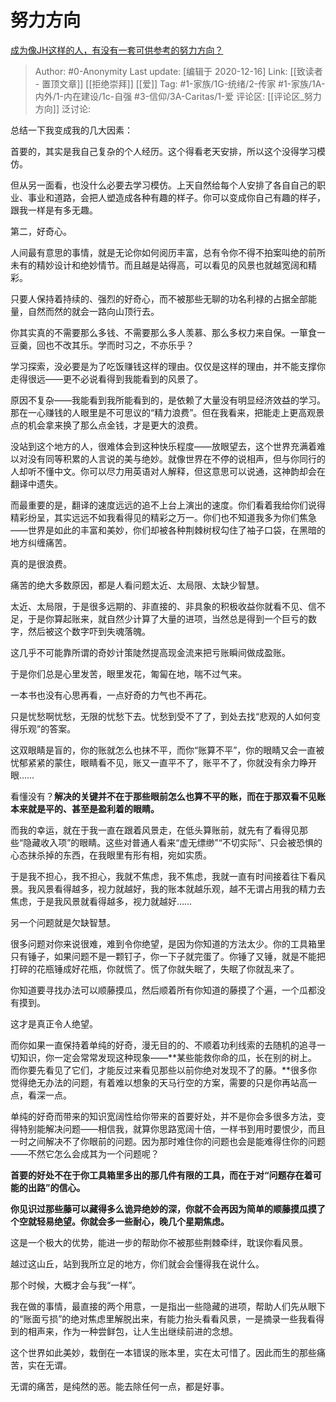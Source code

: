# 努力方向
[成为像JH这样的人，有没有一套可供参考的努力方向？](https://www.zhihu.com/question/388065354/answer/1165852691)

> Author: #0-Anonymity
> Last update: [编辑于 2020-12-16]
> Link: [[致读者 - 置顶文章]] [[拒绝崇拜]] [[爱]]
> Tag: #1-家族/1G-统绪/2-传家 #1-家族/1A-内外/1-内在建设/1c-自强 #3-信仰/3A-Caritas/1-爱 
> 评论区: [[评论区_努力方向]]
> 泛讨论:

总结一下我变成我的几大因素：

首要的，其实是我自己复杂的个人经历。这个得看老天安排，所以这个没得学习模仿。

但从另一面看，也没什么必要去学习模仿。上天自然给每个人安排了各自自己的职业、事业和道路，会把人塑造成各种有趣的样子。你可以变成你自己有趣的样子，跟我一样是有多无趣。

第二，好奇心。

人间最有意思的事情，就是无论你如何阅历丰富，总有令你不得不拍案叫绝的前所未有的精妙设计和绝妙情节。而且越是站得高，可以看见的风景也就越宽阔和精彩。

只要人保持着持续的、强烈的好奇心，而不被那些无聊的功名利禄的占据全部能量，自然而然的就会一路向山顶行去。

你其实真的不需要那么多钱、不需要那么多人羡慕、那么多权力来自保。一箪食一豆羹，回也不改其乐。学而时习之，不亦乐乎？

学习探索，没必要是为了吃饭赚钱这样的理由。仅仅是这样的理由，并不能支撑你走得很远——更不必说看得到我能看到的风景了。

原因不复杂——我能看到我所能看到的，是依赖了大量没有明显经济效益的学习。那在一心赚钱的人眼里是不可思议的“精力浪费”。但在我看来，把能走上更高观景点的机会拿来换了那么点金钱，才是更大的浪费。

没站到这个地方的人，很难体会到这种快乐程度——放眼望去，这个世界充满着难以对没有同等积累的人言说的美与绝妙。就像世界在不停的说相声，但与你同行的人却听不懂中文。你可以尽力用英语对人解释，但这意思可以说通，这神韵却会在翻译中遗失。

而最重要的是，翻译的速度远远的追不上台上演出的速度。你们看着我给你们说得精彩纷呈，其实远远不如我看得见的精彩之万一。你们也不知道我多为你们焦急——世界是如此的丰富和美妙，你们却被各种荆棘树杈勾住了袖子口袋，在黑暗的地方纠缠痛苦。

真的是很浪费。

痛苦的绝大多数原因，都是人看问题太近、太局限、太缺少智慧。

太近、太局限，于是很多远期的、非直接的、非具象的积极收益你就看不见、信不足，于是你算起账来，就自然少计算了大量的进项，当然总是得到一个巨亏的数字，然后被这个数字吓到失魂落魄。

这几乎不可能靠所谓的奇妙计策陡然提高现金流来把亏账瞬间做成盈账。

于是你们总是心里发苦，眼里发花，匍匐在地，喘不过气来。

一本书也没有心思再看，一点好奇的力气也不再花。

只是忧愁啊忧愁，无限的忧愁下去。忧愁到受不了了，到处去找“悲观的人如何变得乐观”的答案。

这双眼睛是盲的，你的账就怎么也抹不平，而你“账算不平”，你的眼睛又会一直被忧郁紧紧的蒙住，眼睛看不见，账又一直平不了，账平不了，你就没有余力睁开眼……

看懂没有？**解决的关键并不在于那些眼前怎么也算不平的账，而在于那双看不见账本来就是平的、甚至是盈利着的眼睛。**

而我的幸运，就在于我一直在跟着风景走，在低头算账前，就先有了看得见那些“隐藏收入项”的眼睛。这些对普通人看来“虚无缥缈”“不切实际”、只会被恐惧的心态抹杀掉的东西，在我眼里有形有相，宛如实质。

于是我不担心，我不担心，我就不焦虑，我不焦虑，我就一直有时间接着往下看风景。我风景看得越多，视力就越好，我的账本就越乐观，越不无谓占用我的精力去焦虑，于是我风景就看得越多，视力就越好……

另一个问题就是欠缺智慧。

很多问题对你来说很难，难到令你绝望，是因为你知道的方法太少。你的工具箱里只有锤子，如果问题不是一颗钉子，你一下子就完蛋了。你锤了又锤，就是不能把打碎的花瓶锤成好花瓶，你就慌了。慌了你就失眠了，失眠了你就乱来了。

你知道要寻找办法可以顺藤摸瓜，然后顺着所有你知道的藤摸了个遍，一个瓜都没有摸到。

这才是真正令人绝望。

而你如果一直保持着单纯的好奇，漫无目的的、不顺着功利线索的去随机的追寻一切知识，你一定会常常发现这种现象——**某些能救你命的瓜，长在别的树上。而你要先看见了它们，才能反过来看见那些以前你绝对发现不了的藤。**很多你觉得绝无办法的问题，有着难以想象的天马行空的方案，需要的只是你再站高一点，看深一点。

单纯的好奇而带来的知识宽阔性给你带来的首要好处，并不是你会多很多方法，变得特别能解决问题——相信我，就算你思路宽阔十倍，一样书到用时要恨少，而且一时之间解决不了你眼前的问题。因为那时难住你的问题也会是能难得住你的问题——不然它怎么会成其为一个问题呢？

**首要的好处不在于你工具箱里多出的那几件有限的工具，而在于对“问题存在着可能的出路”的信心。**

**你见识过那些藤可以藏得多么诡异绝妙的深，你就不会再因为简单的顺藤摸瓜摸了个空就轻易绝望。你就会多一些耐心，晚几个星期焦虑。**

这是一个极大的优势，能进一步的帮助你不被那些荆棘牵绊，耽误你看风景。

越过这山丘，站到我所立足的地方，你们就会会懂得我在说什么。

那个时候，大概才会与我“一样”。

我在做的事情，最直接的两个用意，一是指出一些隐藏的进项，帮助人们先从眼下的“账面亏损”的绝对焦虑里解脱出来，有能力抬头看看风景，一是摘录一些我看得到的相声来，作为一种尝鲜包，让人生出继续前进的念想。

这个世界如此美妙，栽倒在一本错误的账本里，实在太可惜了。因此而生的那些痛苦，实在无谓。

无谓的痛苦，是纯然的恶。能去除任何一点，都是好事。
